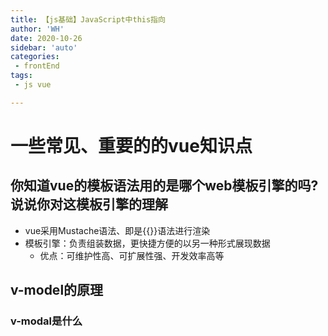 ```yaml
---
title: 【js基础】JavaScript中this指向
author: 'WH'
date: 2020-10-26
sidebar: 'auto'
categories:
 - frontEnd
tags:
 - js vue 

---
```


# 一些常见、重要的的vue知识点

## 你知道vue的模板语法用的是哪个web模板引擎的吗?说说你对这模板引擎的理解
 - vue采用Mustache语法、即是{{}}语法进行渲染
 - 模板引擎：负责组装数据，更快捷方便的以另一种形式展现数据
   + 优点：可维护性高、可扩展性强、开发效率高等

## v-model的原理

### v-modal是什么


